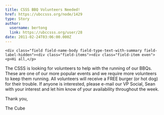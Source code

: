```yaml
---
title: CSSS BBQ Volunteers Needed! 
href: https://ubccsss.org/node/1429
type: Story
author:
  username: bertong
  link: https://ubccsss.org/user/28
date: 2011-02-24T03:06:00.000Z
---
```



    <div class="field field-name-body field-type-text-with-summary field-label-hidden"><div class="field-items"><div class="field-item even"><p>Hi all,</p>
<p>The CSSS is looking for volunteers to help with the running of our BBQs. These are one of our more popular events and we require more volunteers to keep them running. All volunteers will receive a FREE burger (or hot dog) for their trouble. If anyone is interested, please e-mail our VP Social, Sean <vps [at]="" thecube.ca="">with your interest and let him know of your availability throughout the week.</vps></p>
<p>Thank you,</p>
<p>The Cube</p>
</div></div></div>    <footer>
          </footer>
    